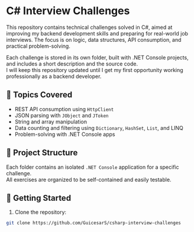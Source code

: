 # C# Interview Challenges

This repository contains technical challenges solved in C#, aimed at improving my backend development skills and preparing for real-world job interviews. The focus is on logic, data structures, API consumption, and practical problem-solving.

Each challenge is stored in its own folder, built with .NET Console projects, and includes a short description and the source code.  
I will keep this repository updated until I get my first opportunity working professionally as a backend developer.

## 🧩 Topics Covered

- REST API consumption using `HttpClient`
- JSON parsing with `JObject` and `JToken`
- String and array manipulation
- Data counting and filtering using `Dictionary`, `HashSet`, `List`, and LINQ
- Problem-solving with .NET Console apps

## 📁 Project Structure

Each folder contains an isolated `.NET Console` application for a specific challenge.  
All exercises are organized to be self-contained and easily testable.

## 🚀 Getting Started

1. Clone the repository:
```bash
git clone https://github.com/GuicesarS/csharp-interview-challenges

